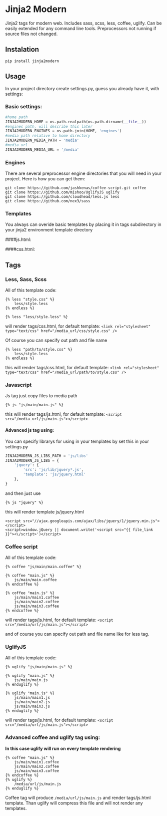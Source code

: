 # Jinja2 Modern

Jinja2 tags for modern web. Includes sass, scss, less, coffee, uglify. Can be easily extended for any command line tools.
Preprocessors not running if source files not changed.

## Instalation

    pip install jinja2modern

## Usage

In your project directory create settings.py, guess you already have it, with settings:

### Basic settings:

```python
#home path
JINJA2MODERN_HOME = os.path.realpath(os.path.dirname(__file__))
#engines path, will describe this later
JINJA2MODERN_ENGINES = os.path.join(HOME, 'engines')
#media path relative to home directory
JINJA2MODERN_MEDIA_PATH = 'media'
#media url
JINJA2MODERN_MEDIA_URL = '/media'
```

### Engines

There are several preprocessor engine directories that you will need in your project. Here is how you can get them:

    git clone https://github.com/jashkenas/coffee-script.git coffee
    git clone https://github.com/mishoo/UglifyJS uglify
    git clone https://github.com/cloudhead/less.js less
    git clone https://github.com/nex3/sass

### Templates

You always can overide basic templates by placing it in tags subdirectory in your jinja2 environment template directory

####js.html:
    <script src="{{ file_link }}"></script>

####css.html:
    <link rel="stylesheet" type="text/css" href="{{ file_link }}" />

## Tags

### Less, Sass, Scss

All of this template code:
```
{% less "style.css" %}
    less/style.less
{% endless %}
```

```
{% less "less/style.less" %}
```

will render tags/css.html, for default template:
`<link rel="stylesheet" type="text/css" href="/media_url/css/style.css" />`

Of course you can specify out path and file name
```
{% less "path/to/style.css" %}
    less/style.less
{% endless %}
```
this will render tags/css.html, for default template:
`<link rel="stylesheet" type="text/css" href="/media_url/path/to/style.css" />`


### Javascript

Js tag just copy files to media path
```
{% js "js/main/main.js" %}
```

this will render tags/js.html, for default template:
`<script src="/media_url/js/main.js"></script>`

#### Advanced js tag using:

You can specify librarys for using in your templates by set this in your settings.py
```python
JINJA2MODERN_JS_LIBS_PATH = 'js/libs'
JINJA2MODERN_JS_LIBS = {
    'jquery': {
        'src': 'js/lib/jquery*.js',
        'template': 'js/jquery.html'
    },
}
```

and then just use
```
{% js "jquery" %}
```

this will render template js/jquery.html
```
<script src="//ajax.googleapis.com/ajax/libs/jquery/1/jquery.min.js"></script>
<script>window.jQuery || document.write('<script src="{{ file_link }}"><\/script>')</script>
```


### Coffee script

All of this template code:
```
{% coffee "js/main/main.coffee" %}
```

```
{% coffee "main.js" %}
    js/main/main.coffee
{% endcoffee %}
```

```
{% coffee "main.js" %}
    js/main/main1.coffee
    js/main/main2.coffee
    js/main/main3.coffee
{% endcoffee %}
```

will render tags/js.html, for default template:
`<script src="/media/url/js/main.js"></script>`

and of course you can specify out path and file name like for less tag.

### UglifyJS

All of this template code:
```
{% uglify "js/main/main.js" %}
```

```
{% uglify "main.js" %}
    js/main/main.js
{% enduglify %}
```

```
{% uglify "main.js" %}
    js/main/main1.js
    js/main/main2.js
    js/main/main3.js
{% enduglify %}
```

will render tags/js.html, for default template:
`<script src="/media/url/js/main.js"></script>`

### Advanced coffee and uglify tag using:

__In this case uglify will run on every template rendering__

```
{% coffee "main.js" %}
    js/main/main1.coffee
    js/main/main2.coffee
    js/main/main3.coffee
{% endcoffee %}
{% uglify %}
    /media/url/js/main.js
{% enduglify %}
```

Coffee tag will produce `/media/url/js/main.js` and render tags/js.html template. Than uglify will compress this file and will not render any templates.